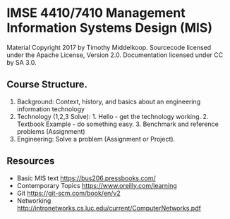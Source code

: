 # IMSE 4410/7410 Management Information Systems Design (MIS)

Material Copyright 2017 by Timothy Middelkoop.
Sourcecode licensed under the Apache License, Version 2.0. 
Documentation licensed under CC by SA 3.0.

## Course Structure.

1. Background: Context, history, and basics about an engineering information technology
2. Technology (1,2,3 Solve): 1. Hello - get the technology working. 2. Textbook Example - do something easy. 3. Benchmark and reference problems (Assignment)
3. Engineering: Solve a problem (Assignment or Project).

## Resources
 * Basic MIS text https://bus206.pressbooks.com/
 * Contemporary Topics https://www.oreilly.com/learning
 * Git https://git-scm.com/book/en/v2
 * Networking http://intronetworks.cs.luc.edu/current/ComputerNetworks.pdf
 
